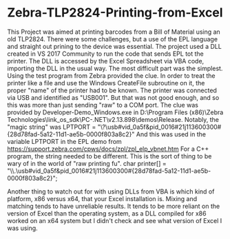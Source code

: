 # Zebra-TLP2824-Printing-from-Excel
This Project was aimed at printing barcodes from a Bill of Material using an old TLP2824. There were some challenges, but a use of the EPL language and straight out prining to the device was essential. 
The project used a DLL created in VS 2017 Community to run the code that sends EPL tot the printer. The DLL is accessed by the Excel Spreadsheet via VBA code, importing the DLL in the usual way. 
The most difficult part was the simplest. Using the test program from Zebra provided the clue. In order to treat the printer like a file and use the Windows CreateFile subroutine on it, the proper "name" of the printer had to be known. The printer was connected via USB and identified as "USB001". But that was not good enough, and so this was more than just sending "raw" to a COM port. 
The clue was provided by Developer-Demo_Windows.exe in D:\Program Files (x86)\Zebra Technologies\link_os_sdk\PC-.NET\v2.13.898\demos\Release. Notably, the "magic string" was
     LPTPORT = "\\?\usb#vid_0a5f&pid_0016#21j113600300#{28d78fad-5a12-11d1-ae5b-0000f803a8c2}"
And this was used in the variable LPTPORT in the EPL demo from https://support.zebra.com/cpws/docs/zpl/zpl_elp_vbnet.htm
For a C++ program, the string needed to be different. This is the sort of thing to be wary of in the world of "raw printing fu". 
     char printer[] = "\\\\.\\usb#vid_0a5f&pid_0016#21j113600300#{28d78fad-5a12-11d1-ae5b-0000f803a8c2}";


Another thing to watch out for with using DLLs from VBA is which kind of platform, x86 versus x64, that your Excel installation is. Mixing and matching tends to have unreliable results. It tends to be more reliant on the version of Excel than the operating system, as a DLL compiled for x86 worked on an x64 system but I didn't check and see what version of Excel I was using. 
